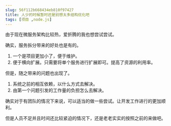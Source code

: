 ```yaml
---
slug: 56f112b668434eb810f97427
title: 人少的时候暂时还是别想太多结构优化吧
tags: [项目 ,node.js]
---
```


由于现在微服务架构比较热，爱折腾的我也想尝试尝试。

确实，服务拆分带来的好处也是有的。
1. 一个是项目更加小了，便于维护。
2. 便于横向扩展。只需要将单个服务进行扩展即可。提高了资源的利用率。

但是，随之带来的问题也出现了。

1. 系统之前的相互依赖，以什么方式去解决。
2. 由第一个问题引发的工作量的负担怎么去解决。

确实对于有团队的情况下来说，可以适当的做一些尝试。让开发工作进行的更加顺利。

但是人员不足并且时间还比较紧迫的情况下，还是老老实实的按照之前的来做吧。
